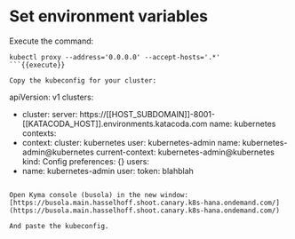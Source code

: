 

# Set environment variables


Execute the command:
```
kubectl proxy --address='0.0.0.0' --accept-hosts='.*'
```{{execute}}

Copy the kubeconfig for your cluster:

```
apiVersion: v1
clusters:
- cluster:
    server: https://[[HOST_SUBDOMAIN]]-8001-[[KATACODA_HOST]].environments.katacoda.com
  name: kubernetes
contexts:
- context:
    cluster: kubernetes
    user: kubernetes-admin
  name: kubernetes-admin@kubernetes
current-context: kubernetes-admin@kubernetes
kind: Config
preferences: {}
users:
- name: kubernetes-admin
  user:
    token: blahblah
```

Open Kyma console (busola) in the new window:
[https://busola.main.hasselhoff.shoot.canary.k8s-hana.ondemand.com/](https://busola.main.hasselhoff.shoot.canary.k8s-hana.ondemand.com/)

And paste the kubeconfig.
